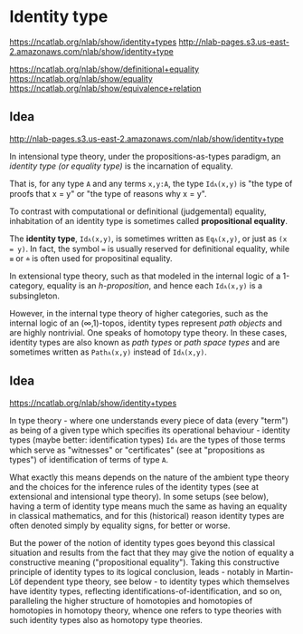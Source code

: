# Identity type

https://ncatlab.org/nlab/show/identity+types
http://nlab-pages.s3.us-east-2.amazonaws.com/nlab/show/identity+type

https://ncatlab.org/nlab/show/definitional+equality
https://ncatlab.org/nlab/show/equality
https://ncatlab.org/nlab/show/equivalence+relation


## Idea

http://nlab-pages.s3.us-east-2.amazonaws.com/nlab/show/identity+type

In intensional type theory, under the propositions-as-types paradigm, an *identity type (or equality type)* is the incarnation of equality.

That is, for any type `A` and any terms `x,y:A`, the type `Idᴀ(x,y)` is "the type of proofs that x = y" or "the type of reasons why x = y".

To contrast with computational or definitional (judgemental) equality, inhabitation of an identity type is sometimes called **propositional equality**.

The **identity type**, `Idᴀ(x,y)`, is sometimes written as `Eqᴀ(x,y)`, or just as `(x = y)`. In fact, the symbol `=` is usually reserved for definitional equality, while `≡` or `≐` is often used for propositinal equality.

In extensional type theory, such as that modeled in the internal logic of a 1-category, equality is an *h-proposition*, and hence each `Idᴀ(x,y)` is a subsingleton.

However, in the internal type theory of higher categories, such as the internal logic of an (∞,1)-topos, identity types represent *path objects* and are highly nontrivial. One speaks of homotopy type theory. In these cases, identity types are also known as *path types* or *path space types* and are sometimes written as `Pathᴀ(x,y)` instead of `Idᴀ(x,y)`.

## Idea

https://ncatlab.org/nlab/show/identity+types

In type theory - where one understands every piece of data (every "term") as being of a given type which specifies its operational behaviour - identity types (maybe better: identification types) `Idᴀ` are the types of those terms which serve as "witnesses" or "certificates" (see at "propositions as types") of identification of terms of type `A`.

What exactly this means depends on the nature of the ambient type theory and the choices for the inference rules of the identity types (see at extensional and intensional type theory). In some setups (see below), having a term of identity type means much the same as having an equality in classical mathematics, and for this (historical) reason identity types are often denoted simply by equality signs, for better or worse.

But the power of the notion of identity types goes beyond this classical situation and results from the fact that they may give the notion of equality a constructive meaning ("propositional equality"). Taking this constructive principle of identity types to its logical conclusion, leads - notably in Martin-Löf dependent type theory, see below - to identity types which themselves have identity types, reflecting identifications-of-identification, and so on, paralleling the higher structure of homotopies and homotopies of homotopies in homotopy theory, whence one refers to type theories with such identity types also as homotopy type theories.
